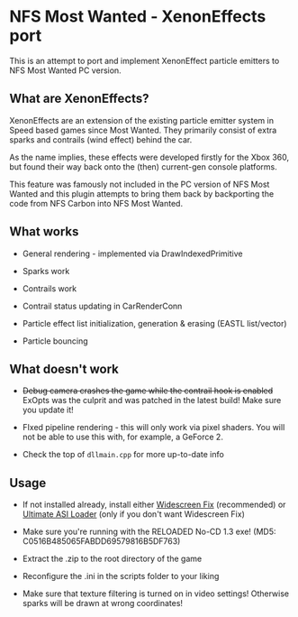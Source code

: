 # NFS Most Wanted - XenonEffects port

This is an attempt to port and implement XenonEffect particle emitters to NFS Most Wanted PC version.

## What are XenonEffects?

XenonEffects are an extension of the existing particle emitter system in Speed based games since Most Wanted. They primarily consist of extra sparks and contrails (wind effect) behind the car.

As the name implies, these effects were developed firstly for the Xbox 360, but found their way back onto the (then) current-gen console platforms.

This feature was famously not included in the PC version of NFS Most Wanted and this plugin attempts to bring them back by backporting the code from NFS Carbon into NFS Most Wanted.

## What works

- General rendering - implemented via DrawIndexedPrimitive

- Sparks work

- Contrails work

- Contrail status updating in CarRenderConn

- Particle effect list initialization, generation & erasing (EASTL list/vector)

- Particle bouncing

## What doesn't work

- ~~Debug camera crashes the game while the contrail hook is enabled~~ ExOpts was the culprit and was patched in the latest build! Make sure you update it!

- FIxed pipeline rendering - this will only work via pixel shaders. You will not be able to use this with, for example, a GeForce 2.

- Check the top of `dllmain.cpp` for more up-to-date info

## Usage

- If not installed already, install either [Widescreen Fix](https://github.com/ThirteenAG/WidescreenFixesPack/releases/tag/nfsmw) (recommended) or [Ultimate ASI Loader](https://github.com/ThirteenAG/Ultimate-ASI-Loader/releases) (only if you don't want Widescreen Fix)

- Make sure you're running with the RELOADED No-CD 1.3 exe! (MD5: C0516B485065FABDD69579816B5DF763)

- Extract the .zip to the root directory of the game

- Reconfigure the .ini in the scripts folder to your liking

- Make sure that texture filtering is turned on in video settings! Otherwise sparks will be drawn at wrong coordinates!
